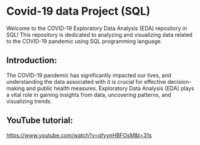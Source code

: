 # Covid-19 data Project (SQL)

Welcome to the COVID-19 Exploratory Data Analysis (EDA) repository in SQL! This repository is dedicated to analyzing and visualizing data related to the COVID-19 pandemic using SQL programming language.

## Introduction:
The COVID-19 pandemic has significantly impacted our lives, and understanding the data associated with it is crucial for effective decision-making and public health measures. Exploratory Data Analysis (EDA) plays a vital role in gaining insights from data, uncovering patterns, and visualizing trends.

## YouTube tutorial:
https://www.youtube.com/watch?v=qfyynHBFOsM&t=31s
